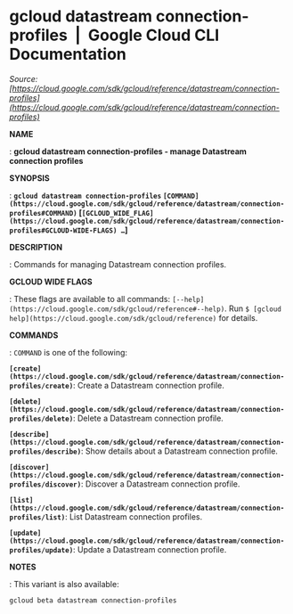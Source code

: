 # gcloud datastream connection-profiles  |  Google Cloud CLI Documentation

*Source: [https://cloud.google.com/sdk/gcloud/reference/datastream/connection-profiles](https://cloud.google.com/sdk/gcloud/reference/datastream/connection-profiles)*

**NAME**

: **gcloud datastream connection-profiles - manage Datastream connection profiles**

**SYNOPSIS**

: **`gcloud datastream connection-profiles` `[COMMAND](https://cloud.google.com/sdk/gcloud/reference/datastream/connection-profiles#COMMAND)` [`[GCLOUD_WIDE_FLAG](https://cloud.google.com/sdk/gcloud/reference/datastream/connection-profiles#GCLOUD-WIDE-FLAGS) …`]**

**DESCRIPTION**

: Commands for managing Datastream connection profiles.

**GCLOUD WIDE FLAGS**

: These flags are available to all commands: `[--help](https://cloud.google.com/sdk/gcloud/reference#--help)`.
Run `$ [gcloud help](https://cloud.google.com/sdk/gcloud/reference)` for details.

**COMMANDS**

: ``COMMAND`` is one of the following:

**`[create](https://cloud.google.com/sdk/gcloud/reference/datastream/connection-profiles/create)`**:
Create a Datastream connection profile.

**`[delete](https://cloud.google.com/sdk/gcloud/reference/datastream/connection-profiles/delete)`**:
Delete a Datastream connection profile.

**`[describe](https://cloud.google.com/sdk/gcloud/reference/datastream/connection-profiles/describe)`**:
Show details about a Datastream connection profile.

**`[discover](https://cloud.google.com/sdk/gcloud/reference/datastream/connection-profiles/discover)`**:
Discover a Datastream connection profile.

**`[list](https://cloud.google.com/sdk/gcloud/reference/datastream/connection-profiles/list)`**:
List Datastream connection profiles.

**`[update](https://cloud.google.com/sdk/gcloud/reference/datastream/connection-profiles/update)`**:
Update a Datastream connection profile.

**NOTES**

: This variant is also available:

```
gcloud beta datastream connection-profiles
```